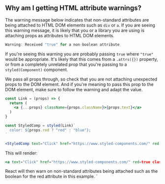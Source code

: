 ## Why am I getting HTML attribute warnings?

The warning message below indicates that non-standard attributes are being attached to
HTML DOM elements such as `div` or `a`. If you are seeing this warning message, it is likely that
you or a library you are using is attaching props as attributes to HTML DOM elements.

```jsx
Warning: Received "true" for a non-boolean attribute
```

If you're seeing this warning you are probably passing `true` where `"true"` would be appropriate.
It's likely that this comes from a `.attrs({})` property, or from a completely unrelated prop that you're
passing to a `styled(Component)` component.

We pass all props through, so check that you are not attaching unexpected props to the DOM element. And if
you're meaning to pass this prop to the DOM element, make sure to follow the warning and adapt the value.

```jsx
const Link = (props) => {
  return (
    <a {...props} className={props.className}>{props.text}</a>
  )
}

const StyledComp = styled(Link)`
  color: ${props.red ? "red" : "blue"};
`

<StyledComp text="Click" href="https://www.styled-components.com/" red />
```

This will render:
```jsx
<a text="Click" href="https://www.styled-components.com/" red=true class="[generated class]">Click</a>
```

React will then warn on non-standard attributes being attached such as the boolean for the red attribute in this example.
`
